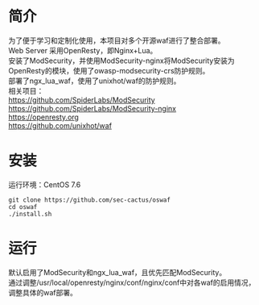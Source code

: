 # 简介
为了便于学习和定制化使用，本项目对多个开源waf进行了整合部署。<br/>
Web Server 采用OpenResty，即Nginx+Lua。<br/>
安装了ModSecurity，并使用ModSecurity-nginx将ModSecurity安装为OpenResty的模块，使用了owasp-modsecurity-crs防护规则。<br/>
部署了ngx_lua_waf，使用了unixhot/waf的防护规则。<br/>
相关项目：<br/>
https://github.com/SpiderLabs/ModSecurity<br/>
https://github.com/SpiderLabs/ModSecurity-nginx<br/>
https://openresty.org<br/>
https://github.com/unixhot/waf<br/>

# 安装
运行环境：CentOS 7.6
```
git clone https://github.com/sec-cactus/oswaf
cd oswaf
./install.sh
```
# 运行
默认启用了ModSecurity和ngx_lua_waf，且优先匹配ModSecurity。<br/>
通过调整/usr/local/openresty/nginx/conf/nginx/conf中对各waf的启用情况，调整具体的waf部署。
